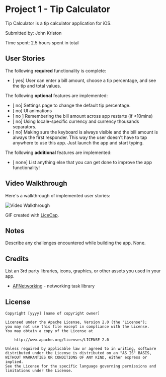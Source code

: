 # Project 1 - Tip Calculator

Tip Calculator is a tip calculator application for iOS.

Submitted by: John Kriston

Time spent: 2.5 hours spent in total

## User Stories

The following **required** functionality is complete:

* [ yes] User can enter a bill amount, choose a tip percentage, and see the tip and total values.

The following **optional** features are implemented:
* [ no] Settings page to change the default tip percentage.
* [ no] UI animations
* [ no ] Remembering the bill amount across app restarts (if <10mins)
* [ no] Using locale-specific currency and currency thousands separators.
* [ no] Making sure the keyboard is always visible and the bill amount is always the first responder. This way the user doesn't have to tap anywhere to use this app. Just launch the app and start typing.

The following **additional** features are implemented:

- [ none] List anything else that you can get done to improve the app functionality!

## Video Walkthrough

Here's a walkthrough of implemented user stories:

<img src='http://i.imgur.com/link/to/your/gif/file.gif' title='Video Walkthrough' width='' alt='Video Walkthrough' />

GIF created with [LiceCap](https://imgur.com/xWUNN2f).

## Notes

Describe any challenges encountered while building the app.
None.

## Credits

List an 3rd party libraries, icons, graphics, or other assets you used in your app.

- [AFNetworking](https://github.com/AFNetworking/AFNetworking) - networking task library

## License

    Copyright [yyyy] [name of copyright owner]

    Licensed under the Apache License, Version 2.0 (the "License");
    you may not use this file except in compliance with the License.
    You may obtain a copy of the License at

        http://www.apache.org/licenses/LICENSE-2.0

    Unless required by applicable law or agreed to in writing, software
    distributed under the License is distributed on an "AS IS" BASIS,
    WITHOUT WARRANTIES OR CONDITIONS OF ANY KIND, either express or implied.
    See the License for the specific language governing permissions and
    limitations under the License.
